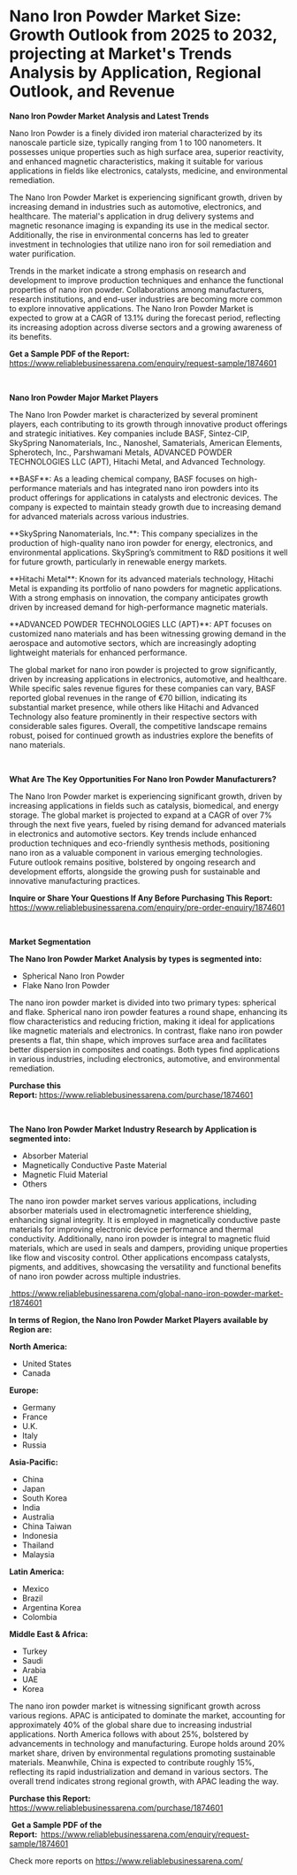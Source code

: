 <p><h1>Nano Iron Powder Market Size: Growth Outlook from 2025 to 2032, projecting at Market's Trends Analysis by Application, Regional Outlook, and Revenue</h1></p><p><strong>Nano Iron Powder Market Analysis and Latest Trends</strong></p>
<p><p>Nano Iron Powder is a finely divided iron material characterized by its nanoscale particle size, typically ranging from 1 to 100 nanometers. It possesses unique properties such as high surface area, superior reactivity, and enhanced magnetic characteristics, making it suitable for various applications in fields like electronics, catalysts, medicine, and environmental remediation.</p><p>The Nano Iron Powder Market is experiencing significant growth, driven by increasing demand in industries such as automotive, electronics, and healthcare. The material's application in drug delivery systems and magnetic resonance imaging is expanding its use in the medical sector. Additionally, the rise in environmental concerns has led to greater investment in technologies that utilize nano iron for soil remediation and water purification.</p><p>Trends in the market indicate a strong emphasis on research and development to improve production techniques and enhance the functional properties of nano iron powder. Collaborations among manufacturers, research institutions, and end-user industries are becoming more common to explore innovative applications. The Nano Iron Powder Market is expected to grow at a CAGR of 13.1% during the forecast period, reflecting its increasing adoption across diverse sectors and a growing awareness of its benefits.</p></p>
<p><strong>Get a Sample PDF of the Report:&nbsp;</strong> <a href="https://www.reliablebusinessarena.com/enquiry/request-sample/1874601?utm_campaign=2868&utm_medium=2&utm_source=Github&utm_content=ia&utm_term=03042025&utm_id=nano-iron-powder">https://www.reliablebusinessarena.com/enquiry/request-sample/1874601</a></p>
<p>&nbsp;</p>
<p><strong>Nano Iron Powder Major Market Players</strong></p>
<p><p>The Nano Iron Powder market is characterized by several prominent players, each contributing to its growth through innovative product offerings and strategic initiatives. Key companies include BASF, Sintez-CIP, SkySpring Nanomaterials, Inc., Nanoshel, Samaterials, American Elements, Spherotech, Inc., Parshwamani Metals, ADVANCED POWDER TECHNOLOGIES LLC (APT), Hitachi Metal, and Advanced Technology.</p><p>**BASF**: As a leading chemical company, BASF focuses on high-performance materials and has integrated nano iron powders into its product offerings for applications in catalysts and electronic devices. The company is expected to maintain steady growth due to increasing demand for advanced materials across various industries.</p><p>**SkySpring Nanomaterials, Inc.**: This company specializes in the production of high-quality nano iron powder for energy, electronics, and environmental applications. SkySpring’s commitment to R&D positions it well for future growth, particularly in renewable energy markets.</p><p>**Hitachi Metal**: Known for its advanced materials technology, Hitachi Metal is expanding its portfolio of nano powders for magnetic applications. With a strong emphasis on innovation, the company anticipates growth driven by increased demand for high-performance magnetic materials.</p><p>**ADVANCED POWDER TECHNOLOGIES LLC (APT)**: APT focuses on customized nano materials and has been witnessing growing demand in the aerospace and automotive sectors, which are increasingly adopting lightweight materials for enhanced performance.</p><p>The global market for nano iron powder is projected to grow significantly, driven by increasing applications in electronics, automotive, and healthcare. While specific sales revenue figures for these companies can vary, BASF reported global revenues in the range of €70 billion, indicating its substantial market presence, while others like Hitachi and Advanced Technology also feature prominently in their respective sectors with considerable sales figures. Overall, the competitive landscape remains robust, poised for continued growth as industries explore the benefits of nano materials.</p></p>
<p>&nbsp;</p>
<p><strong>What Are The Key Opportunities For Nano Iron Powder Manufacturers?</strong></p>
<p><p>The Nano Iron Powder market is experiencing significant growth, driven by increasing applications in fields such as catalysis, biomedical, and energy storage. The global market is projected to expand at a CAGR of over 7% through the next five years, fueled by rising demand for advanced materials in electronics and automotive sectors. Key trends include enhanced production techniques and eco-friendly synthesis methods, positioning nano iron as a valuable component in various emerging technologies. Future outlook remains positive, bolstered by ongoing research and development efforts, alongside the growing push for sustainable and innovative manufacturing practices.</p></p>
<p><strong>Inquire or Share Your Questions If Any Before Purchasing This Report:</strong> <a href="https://www.reliablebusinessarena.com/enquiry/pre-order-enquiry/1874601?utm_campaign=2868&utm_medium=2&utm_source=Github&utm_content=ia&utm_term=03042025&utm_id=nano-iron-powder">https://www.reliablebusinessarena.com/enquiry/pre-order-enquiry/1874601</a></p>
<p>&nbsp;</p>
<p><strong>Market Segmentation</strong></p>
<p><strong>The Nano Iron Powder Market Analysis by types is segmented into:</strong></p>
<p><ul><li>Spherical Nano Iron Powder</li><li>Flake Nano Iron Powder</li></ul></p>
<p><p>The nano iron powder market is divided into two primary types: spherical and flake. Spherical nano iron powder features a round shape, enhancing its flow characteristics and reducing friction, making it ideal for applications like magnetic materials and electronics. In contrast, flake nano iron powder presents a flat, thin shape, which improves surface area and facilitates better dispersion in composites and coatings. Both types find applications in various industries, including electronics, automotive, and environmental remediation.</p></p>
<p><strong>Purchase this Report:&nbsp;</strong><a href="https://www.reliablebusinessarena.com/purchase/1874601?utm_campaign=2868&utm_medium=2&utm_source=Github&utm_content=ia&utm_term=03042025&utm_id=nano-iron-powder">https://www.reliablebusinessarena.com/purchase/1874601</a></p>
<p>&nbsp;</p>
<p><strong>The Nano Iron Powder Market Industry Research by Application is segmented into:</strong></p>
<p><ul><li>Absorber Material</li><li>Magnetically Conductive Paste Material</li><li>Magnetic Fluid Material</li><li>Others</li></ul></p>
<p><p>The nano iron powder market serves various applications, including absorber materials used in electromagnetic interference shielding, enhancing signal integrity. It is employed in magnetically conductive paste materials for improving electronic device performance and thermal conductivity. Additionally, nano iron powder is integral to magnetic fluid materials, which are used in seals and dampers, providing unique properties like flow and viscosity control. Other applications encompass catalysts, pigments, and additives, showcasing the versatility and functional benefits of nano iron powder across multiple industries.</p></p>
<p><a href="https://www.reliablebusinessarena.com/global-nano-iron-powder-market-r1874601?utm_campaign=2868&utm_medium=2&utm_source=Github&utm_content=ia&utm_term=03042025&utm_id=nano-iron-powder">&nbsp;https://www.reliablebusinessarena.com/global-nano-iron-powder-market-r1874601</a></p>
<p><strong>In terms of Region, the Nano Iron Powder Market Players available by Region are:</strong></p>
<p>
    <p> <strong> North America: </strong>
        <ul>
            <li>United States</li>
            <li>Canada</li>
        </ul>
        </p> 
    <p> <strong> Europe: </strong>
        <ul>
            <li>Germany</li>
            <li>France</li>
            <li>U.K.</li>
            <li>Italy</li>
            <li>Russia</li>
        </ul>
        </p> 
    <p> <strong> Asia-Pacific: </strong>
        <ul>
            <li>China</li>
            <li>Japan</li>
            <li>South Korea</li>
            <li>India</li>
            <li>Australia</li>
            <li>China Taiwan</li>
            <li>Indonesia</li>
            <li>Thailand</li>
            <li>Malaysia</li>
        </ul>
        </p> 
    <p> <strong> Latin America: </strong>
        <ul>
            <li>Mexico</li>
            <li>Brazil</li>
            <li>Argentina Korea</li>
            <li>Colombia</li>
        </ul>
        </p> 
    <p> <strong> Middle East & Africa: </strong>
        <ul>
            <li>Turkey</li>
            <li>Saudi</li>
            <li>Arabia</li>
            <li>UAE</li>
            <li>Korea</li>
        </ul>
    </p>
    </p>
<p><p>The nano iron powder market is witnessing significant growth across various regions. APAC is anticipated to dominate the market, accounting for approximately 40% of the global share due to increasing industrial applications. North America follows with about 25%, bolstered by advancements in technology and manufacturing. Europe holds around 20% market share, driven by environmental regulations promoting sustainable materials. Meanwhile, China is expected to contribute roughly 15%, reflecting its rapid industrialization and demand in various sectors. The overall trend indicates strong regional growth, with APAC leading the way.</p></p>
<p><strong>Purchase this Report: </strong><a href="https://www.reliablebusinessarena.com/purchase/1874601?utm_campaign=2868&utm_medium=2&utm_source=Github&utm_content=ia&utm_term=03042025&utm_id=nano-iron-powder">https://www.reliablebusinessarena.com/purchase/1874601</a></p>
<p>&nbsp;<strong>Get a Sample PDF of the Report:&nbsp;&nbsp;</strong><a href="https://www.reliablebusinessarena.com/enquiry/request-sample/1874601?utm_campaign=2868&utm_medium=2&utm_source=Github&utm_content=ia&utm_term=03042025&utm_id=nano-iron-powder">https://www.reliablebusinessarena.com/enquiry/request-sample/1874601</a></p>
<p><strong></strong></p>
<p>Check more reports on <a href="https://www.reliablebusinessarena.com/?utm_campaign=2868&utm_medium=2&utm_source=Github&utm_content=ia&utm_term=03042025&utm_id=nano-iron-powder">https://www.reliablebusinessarena.com/</a></p>
